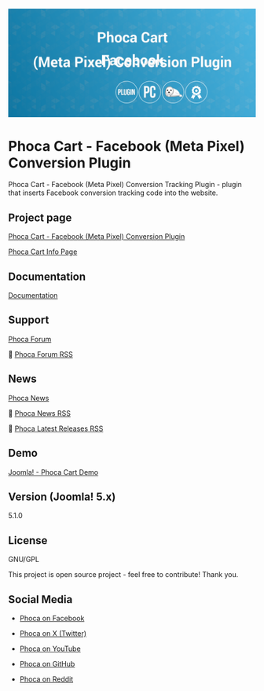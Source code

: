 



![Phoca Cart - Facebook (Meta Pixel) Conversion Plugin](https://github.com/PhocaCz/PhocaCartFacebookConversionPlugin/blob/main/phocacart_facebook_conversion.png?raw=true)

# Phoca Cart - Facebook (Meta Pixel) Conversion Plugin



Phoca Cart - Facebook (Meta Pixel) Conversion Tracking Plugin - plugin that inserts Facebook conversion tracking code into the website.



## Project page

[Phoca Cart - Facebook (Meta Pixel) Conversion Plugin](https://www.phoca.cz/phocacart-extensions/2-plugins/135-phoca-cart-facebook-meta-pixel-conversion-plugin)

[Phoca Cart Info Page](https://www.phoca.cz/project/phocacart-joomla-ecommerce)



## Documentation

[Documentation](https://www.phoca.cz/documentation/category/115-phoca-cart)





## Support

[Phoca Forum](https://www.phoca.cz/forum)

:bell: [Phoca Forum RSS](https://www.phoca.cz/forum/app.php/feed)



## News

[Phoca News](https://www.phoca.cz/news)

:bell: [Phoca News RSS](https://www.phoca.cz/news?format=feed&type=rss)

:bell: [Phoca Latest Releases RSS](https://www.phoca.cz/download/feed/111?format=feed&type=rss)



## Demo

[Joomla! - Phoca Cart Demo](https://www.phoca.cz/phocacart5demo/)



## Version (Joomla! 5.x)

5.1.0



## License

GNU/GPL



This project is open source project - feel free to contribute! Thank you.



## Social Media

- [Phoca on Facebook](https://www.facebook.com/Phoca.cz)

- [Phoca on X (Twitter)](https://twitter.com/PhocaCz)

- [Phoca on YouTube](https://www.youtube.com/user/phocavideos)

- [Phoca on GitHub](https://github.com/PhocaCz)

- [Phoca on Reddit](https://www.reddit.com/user/PhocaCz)
